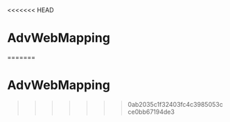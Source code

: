 <<<<<<< HEAD
# AdvWebMapping
=======
# AdvWebMapping
>>>>>>> 0ab2035c1f32403fc4c3985053cce0bb67194de3
